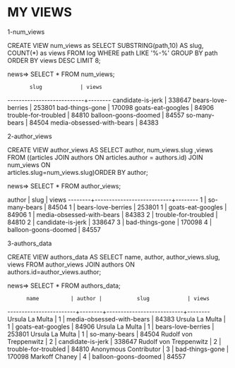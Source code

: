 # MY VIEWS

1-num_views <!--num-views = number of views for each of the eight articles-->

CREATE VIEW num_views as SELECT SUBSTRING(path,10) AS slug, COUNT(*) as views FROM log WHERE path LIKE '%-%' GROUP BY path ORDER BY views DESC LIMIT 8;

news=> SELECT * FROM num_views;

           slug            | views
---------------------------+--------
 candidate-is-jerk         | 338647
 bears-love-berries        | 253801
 bad-things-gone           | 170098
 goats-eat-googles         |  84906
 trouble-for-troubled      |  84810
 balloon-goons-doomed      |  84557
 so-many-bears             |  84504
 media-obsessed-with-bears |  84383

2-author_views

CREATE VIEW author_views AS SELECT author, num_views.slug ,views FROM ((articles JOIN authors ON articles.author = authors.id) JOIN num_views ON  
articles.slug=num_views.slug)ORDER BY author;

news=> SELECT * FROM author_views;

 author |           slug            | views
--------+---------------------------+--------
      1 | so-many-bears             |  84504
      1 | bears-love-berries        | 253801
      1 | goats-eat-googles         |  84906
      1 | media-obsessed-with-bears |  84383
      2 | trouble-for-troubled      |  84810
      2 | candidate-is-jerk         | 338647
      3 | bad-things-gone           | 170098
      4 | balloon-goons-doomed      |  84557

3-authors_data

CREATE VIEW authors_data AS SELECT name, author, author_views.slug, views FROM author_views JOIN authors ON authors.id=author_views.author;

news=> SELECT * FROM authors_data;

          name          | author |           slug            | views
------------------------+--------+---------------------------+--------
 Ursula La Multa        |      1 | media-obsessed-with-bears |  84383
 Ursula La Multa        |      1 | goats-eat-googles         |  84906
 Ursula La Multa        |      1 | bears-love-berries        | 253801
 Ursula La Multa        |      1 | so-many-bears             |  84504
 Rudolf von Treppenwitz |      2 | candidate-is-jerk         | 338647
 Rudolf von Treppenwitz |      2 | trouble-for-troubled      |  84810
 Anonymous Contributor  |      3 | bad-things-gone           | 170098
 Markoff Chaney         |      4 | balloon-goons-doomed      |  84557
